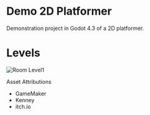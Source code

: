 # Demo 2D Platformer
Demonstration project in Godot 4.3 of a 2D platformer.

# Levels
![Room Level1](https://github.com/rcrist/demo-2D-platformer/Screenshots/RoomLevel1.png)

Asset Attributions
 - GameMaker
 - Kenney
 - itch.io
